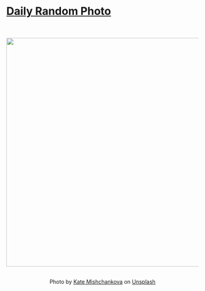 # [Daily Random Photo](https://www.dailyrandomphoto.com/)

<div align="center">
  <br>
  <br>
  <a href="https://www.dailyrandomphoto.com/p/2023/2023-06-29/"><img src="https://images.unsplash.com/photo-1687246493079-1361abc6d875?crop=entropy&cs=tinysrgb&fit=max&fm=jpg&ixid=M3w3NzUwOHwwfDF8cmFuZG9tfHx8fHx8fHx8MTY4Nzk5OTE0MHw&ixlib=rb-4.0.3&q=80&w=1080" width="600px"></a>
  <br>
  <br>
  <p class="has-text-grey">Photo by <a href="https://unsplash.com/@katemi?utm_source=Daily%20Random%20Photo&amp;utm_medium=referral" target="_blank" rel="noopener noreferrer">Kate Mishchankova</a> on <a href="https://unsplash.com/photos/a-bunch-of-white-and-yellow-flowers-in-a-vase-GRg_f5IAPRs?utm_source=Daily%20Random%20Photo&amp;utm_medium=referral" target="_blank" rel="noopener noreferrer">Unsplash</a></p>
</div>
